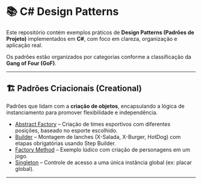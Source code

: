 # 📚 C# Design Patterns

Este repositório contém exemplos práticos de **Design Patterns (Padrões de Projeto)** implementados em **C#**, com foco em clareza, organização e aplicação real.

Os padrões estão organizados por categorias conforme a classificação da **Gang of Four (GoF)**.

---

## 🏗️ Padrões Criacionais (Creational)

Padrões que lidam com a **criação de objetos**, encapsulando a lógica de instanciamento para promover flexibilidade e independência.

- [Abstract Factory](./Creational/AbstractFactory/Readme.md) – Criação de times esportivos com diferentes posições, baseado no esporte escolhido.
- [Builder](./Creational/Builder/Readme.md) – Montagem de lanches (X-Salada, X-Burger, HotDog) com etapas obrigatórias usando Step Builder.
- [Factory Method](./Creational/FactoryMethod/Readme.md) – Exemplo lúdico com criação de personagens em um jogo.
- [Singleton](./Creational/Singleton/Readme.md) – Controle de acesso a uma única instância global (ex: placar global).

---

##
